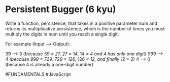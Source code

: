# Persistent Bugger (6 kyu)

Write a function, persistence, that takes in a positive parameter num and returns its multiplicative persistence, which is the number of times you must multiply the digits in num until you reach a single digit.

For example (Input --> Output):

  39 --> 3 (because 3*9 = 27, 2*7 = 14, 1*4 = 4 and 4 has only one digit)
  999 --> 4 (because 9*9*9 = 729, 7*2*9 = 126, 1*2*6 = 12, and finally 1*2 = 2)
  4 --> 0 (because 4 is already a one-digit number)

#FUNDAMENTALS #JavaScript